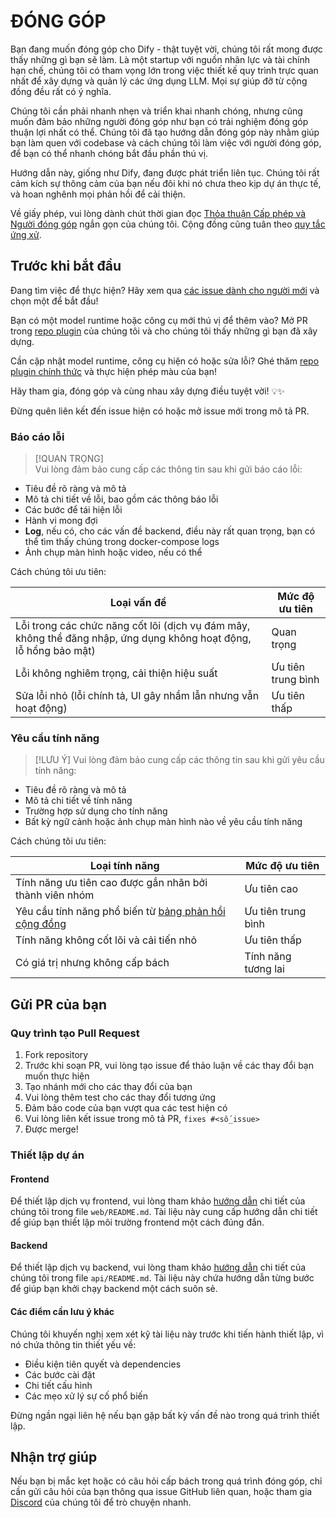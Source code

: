 # ĐÓNG GÓP

Bạn đang muốn đóng góp cho Dify - thật tuyệt vời, chúng tôi rất mong được thấy những gì bạn sẽ làm. Là một startup với nguồn nhân lực và tài chính hạn chế, chúng tôi có tham vọng lớn trong việc thiết kế quy trình trực quan nhất để xây dựng và quản lý các ứng dụng LLM. Mọi sự giúp đỡ từ cộng đồng đều rất có ý nghĩa.

Chúng tôi cần phải nhanh nhẹn và triển khai nhanh chóng, nhưng cũng muốn đảm bảo những người đóng góp như bạn có trải nghiệm đóng góp thuận lợi nhất có thể. Chúng tôi đã tạo hướng dẫn đóng góp này nhằm giúp bạn làm quen với codebase và cách chúng tôi làm việc với người đóng góp, để bạn có thể nhanh chóng bắt đầu phần thú vị.

Hướng dẫn này, giống như Dify, đang được phát triển liên tục. Chúng tôi rất cảm kích sự thông cảm của bạn nếu đôi khi nó chưa theo kịp dự án thực tế, và hoan nghênh mọi phản hồi để cải thiện.

Về giấy phép, vui lòng dành chút thời gian đọc [Thỏa thuận Cấp phép và Người đóng góp](../../LICENSE) ngắn gọn của chúng tôi. Cộng đồng cũng tuân theo [quy tắc ứng xử](https://github.com/criminalist/.github/blob/main/CODE_OF_CONDUCT.md).

## Trước khi bắt đầu

Đang tìm việc để thực hiện? Hãy xem qua [các issue dành cho người mới](https://github.com/criminalist/dify/issues?q=is%3Aissue%20state%3Aopen%20label%3A%22good%20first%20issue%22) và chọn một để bắt đầu!

Bạn có một model runtime hoặc công cụ mới thú vị để thêm vào? Mở PR trong [repo plugin](https://github.com/criminalist/dify-plugins) của chúng tôi và cho chúng tôi thấy những gì bạn đã xây dựng.

Cần cập nhật model runtime, công cụ hiện có hoặc sửa lỗi? Ghé thăm [repo plugin chính thức](https://github.com/criminalist/dify-official-plugins) và thực hiện phép màu của bạn!

Hãy tham gia, đóng góp và cùng nhau xây dựng điều tuyệt vời! 💡✨

Đừng quên liên kết đến issue hiện có hoặc mở issue mới trong mô tả PR.

### Báo cáo lỗi

> [!QUAN TRỌNG]\
> Vui lòng đảm bảo cung cấp các thông tin sau khi gửi báo cáo lỗi:

- Tiêu đề rõ ràng và mô tả
- Mô tả chi tiết về lỗi, bao gồm các thông báo lỗi
- Các bước để tái hiện lỗi
- Hành vi mong đợi
- **Log**, nếu có, cho các vấn đề backend, điều này rất quan trọng, bạn có thể tìm thấy chúng trong docker-compose logs
- Ảnh chụp màn hình hoặc video, nếu có thể

Cách chúng tôi ưu tiên:

| Loại vấn đề | Mức độ ưu tiên |
| ----------- | -------------- |
| Lỗi trong các chức năng cốt lõi (dịch vụ đám mây, không thể đăng nhập, ứng dụng không hoạt động, lỗ hổng bảo mật) | Quan trọng |
| Lỗi không nghiêm trọng, cải thiện hiệu suất | Ưu tiên trung bình |
| Sửa lỗi nhỏ (lỗi chính tả, UI gây nhầm lẫn nhưng vẫn hoạt động) | Ưu tiên thấp |

### Yêu cầu tính năng

> [!LƯU Ý]
> Vui lòng đảm bảo cung cấp các thông tin sau khi gửi yêu cầu tính năng:

- Tiêu đề rõ ràng và mô tả
- Mô tả chi tiết về tính năng
- Trường hợp sử dụng cho tính năng
- Bất kỳ ngữ cảnh hoặc ảnh chụp màn hình nào về yêu cầu tính năng

Cách chúng tôi ưu tiên:

| Loại tính năng | Mức độ ưu tiên |
| -------------- | -------------- |
| Tính năng ưu tiên cao được gắn nhãn bởi thành viên nhóm | Ưu tiên cao |
| Yêu cầu tính năng phổ biến từ [bảng phản hồi cộng đồng](https://github.com/criminalist/dify/discussions/categories/feedbacks) | Ưu tiên trung bình |
| Tính năng không cốt lõi và cải tiến nhỏ | Ưu tiên thấp |
| Có giá trị nhưng không cấp bách | Tính năng tương lai |

## Gửi PR của bạn

### Quy trình tạo Pull Request

1. Fork repository
1. Trước khi soạn PR, vui lòng tạo issue để thảo luận về các thay đổi bạn muốn thực hiện
1. Tạo nhánh mới cho các thay đổi của bạn
1. Vui lòng thêm test cho các thay đổi tương ứng
1. Đảm bảo code của bạn vượt qua các test hiện có
1. Vui lòng liên kết issue trong mô tả PR, `fixes #<số_issue>`
1. Được merge!

### Thiết lập dự án

#### Frontend

Để thiết lập dịch vụ frontend, vui lòng tham khảo [hướng dẫn](https://github.com/criminalist/dify/blob/main/web/README.md) chi tiết của chúng tôi trong file `web/README.md`. Tài liệu này cung cấp hướng dẫn chi tiết để giúp bạn thiết lập môi trường frontend một cách đúng đắn.

#### Backend

Để thiết lập dịch vụ backend, vui lòng tham khảo [hướng dẫn](https://github.com/criminalist/dify/blob/main/api/README.md) chi tiết của chúng tôi trong file `api/README.md`. Tài liệu này chứa hướng dẫn từng bước để giúp bạn khởi chạy backend một cách suôn sẻ.

#### Các điểm cần lưu ý khác

Chúng tôi khuyến nghị xem xét kỹ tài liệu này trước khi tiến hành thiết lập, vì nó chứa thông tin thiết yếu về:

- Điều kiện tiên quyết và dependencies
- Các bước cài đặt
- Chi tiết cấu hình
- Các mẹo xử lý sự cố phổ biến

Đừng ngần ngại liên hệ nếu bạn gặp bất kỳ vấn đề nào trong quá trình thiết lập.

## Nhận trợ giúp

Nếu bạn bị mắc kẹt hoặc có câu hỏi cấp bách trong quá trình đóng góp, chỉ cần gửi câu hỏi của bạn thông qua issue GitHub liên quan, hoặc tham gia [Discord](https://discord.gg/8Tpq4AcN9c) của chúng tôi để trò chuyện nhanh.
